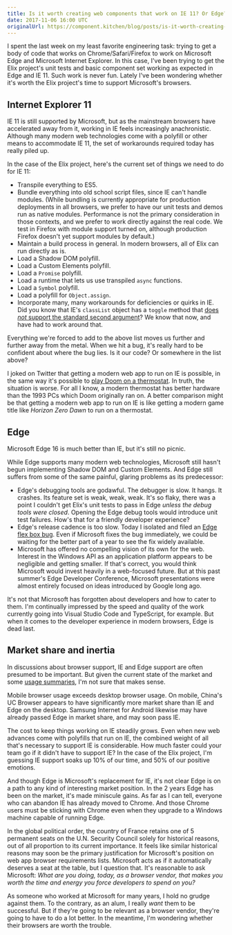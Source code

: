 ```yaml
---
title: Is it worth creating web components that work on IE 11? Or Edge?
date: 2017-11-06 16:00 UTC
originalUrl: https://component.kitchen/blog/posts/is-it-worth-creating-web-components-that-work-on-ie-11-or-edge
---
```


I spent the last week on my least favorite engineering task: trying to get a body of code that works on Chrome/Safari/Firefox to work on Microsoft Edge and Microsoft Internet Explorer. In this case, I've been trying to get the Elix project's unit tests and basic component set working as expected in Edge and IE 11. Such work is never fun. Lately I've been wondering whether it's worth the Elix project's time to support Microsoft's browsers.

## Internet Explorer 11

IE 11 is still supported by Microsoft, but as the mainstream browsers have accelerated away from it, working in IE feels increasingly anachronistic. Although many modern web technologies come with a polyfill or other means to accommodate IE 11, the set of workarounds required today has really piled up.

In the case of the Elix project, here's the current set of things we need to do for IE 11:

- Transpile everything to ES5.
- Bundle everything into old school script files, since IE can't handle modules. (While bundling is currently appropriate for production deployments in all browsers, we prefer to have our unit tests and demos run as native modules. Performance is not the primary consideration in those contexts, and we prefer to work directly against the real code. We test in Firefox with module support turned on, although production Firefox doesn't yet support modules by default.)
- Maintain a build process in general. In modern browsers, all of Elix can run directly as is.
- Load a Shadow DOM polyfill.
- Load a Custom Elements polyfill.
- Load a `Promise` polyfill.
- Load a runtime that lets us use transpiled `async` functions.
- Load a `Symbol` polyfill.
- Load a polyfill for `Object.assign`.
- Incorporate many, many workarounds for deficiencies or quirks in IE. Did you know that IE's `classList` object has a `toggle` method that [does _not_ support the standard second argument](https://developer.mozilla.org/en-US/docs/Web/API/Element/classList#Browser_compatibility)? We know that now, and have had to work around that.

Everything we're forced to add to the above list moves us further and further away from the metal. When we hit a bug, it's really hard to be confident about where the bug lies. Is it our code? Or somewhere in the list above?

I joked on Twitter that getting a modern web app to run on IE is possible, in the same way it's possible to [play Doom on a thermostat](https://www.youtube.com/watch?v=2T5LyEjLfP8). In truth, the situation is worse. For all I know, a modern thermostat has better hardware than the 1993 PCs which Doom originally ran on. A better comparison might be that getting a modern web app to run on IE is like getting a modern game title like _Horizon Zero Dawn_ to run on a thermostat.

## Edge

Microsoft Edge 16 is much better than IE, but it's still no picnic.

While Edge supports many modern web technologies, Microsoft still hasn't begun implementing Shadow DOM and Custom Elements. And Edge still suffers from some of the same painful, glaring problems as its predecessor:

- Edge's debugging tools are godawful. The debugger is slow. It hangs. It crashes. Its feature set is weak, weak, weak. It's so flaky, there was a point I couldn't get Elix's unit tests to pass in Edge _unless the debug tools were closed_. Opening the Edge debug tools would introduce unit test failures. How's that for a friendly developer experience?
- Edge's release cadence is too slow. Today I isolated and filed an [Edge flex box bug](https://developer.microsoft.com/en-us/microsoft-edge/platform/issues/14496746/). Even if Microsoft fixes the bug immediately, we could be waiting for the better part of a year to see the fix widely available.
- Microsoft has offered no compelling vision of its own for the web. Interest in the Windows API as an application platform appears to be negligible and getting smaller. If that's correct, you would think Microsoft would invest heavily in a web-focused future. But at this past summer's Edge Developer Conference, Microsoft presentations were almost entirely focused on ideas introduced by Google long ago.

It's not that Microsoft has forgotten about developers and how to cater to them. I'm continually impressed by the speed and quality of the work currently going into Visual Studio Code and TypeScript, for example. But when it comes to the developer experience in modern browsers, Edge is dead last.

## Market share and inertia

In discussions about browser support, IE and Edge support are often presumed to be important. But given the current state of the market and some [usage summaries](https://en.wikipedia.org/wiki/Usage_share_of_web_browsers#Summary_tables), I'm not sure that makes sense.

Mobile browser usage exceeds desktop browser usage. On mobile, China's UC Browser appears to have significantly more market share than IE and Edge on the desktop. Samsung Internet for Android likewise may have already passed Edge in market share, and may soon pass IE.

The cost to keep things working on IE steadily grows. Even when new web advances come with polyfills that run on IE, the combined weight of all that's necessary to support IE is considerable. How much faster could your team go if it didn't have to support IE? In the case of the Elix project, I'm guessing IE support soaks up 10% of our time, and 50% of our positive emotions.

And though Edge is Microsoft's replacement for IE, it's not clear Edge is on a path to any kind of interesting market position. In the 2 years Edge has been on the market, it's made miniscule gains. As far as I can tell, everyone who can abandon IE has already moved to Chrome. And those Chrome users must be sticking with Chrome even when they upgrade to a Windows machine capable of running Edge.

In the global political order, the country of France retains one of 5 permanent seats on the U.N. Security Council solely for historical reasons, out of all proportion to its current importance. It feels like similar historical reasons may soon be the primary justification for Microsoft's position on web app browser requirements lists. Microsoft acts as if it automatically deserves a seat at the table, but I question that. It's reasonable to ask Microsoft: _What are you doing, today, as a browser vendor, that makes you worth the time and energy you force developers to spend on you?_

As someone who worked at Microsoft for many years, I hold no grudge against them. To the contrary, as an alum, I really _want_ them to be successful. But if they're going to be relevant as a browser vendor, they're going to have to do a lot better. In the meantime, I'm wondering whether their browsers are worth the trouble.

